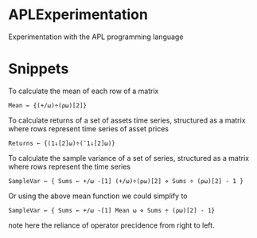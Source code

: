 # APLExperimentation
Experimentation with the APL programming language
# Snippets
To calculate the mean of each row of a matrix
``` Dyalog
Mean ← {(+/⍵)÷(⍴⍵)[2]}
```
To calculate returns of a set of assets time series, structured as a matrix where rows represent time series of asset prices
``` Dyalog
Returns ← {(1↓[2]⍵)÷(¯1↓[2]⍵)}
```
To calculate the sample variance of a set of series, structured as a matrix where rows represent the time series
``` Dyalog
SampleVar ← { Sums ← +/⍵ -[1] (+/⍵)÷(⍴⍵)[2] ⋄ Sums ÷ (⍴⍵)[2] - 1 }
```
Or using the above mean function we could simplify to
``` Dyalog
SampleVar ← { Sums ← +/⍵ -[1] Mean ⍵ ⋄ Sums ÷ (⍴⍵)[2] - 1}
```
note here the reliance of operator precidence from right to left. 
